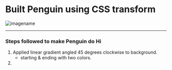 # **Built Penguin using CSS transform**

![imagename](imagelink)

---

### **Steps followed to make Penguin do Hi**

1. Applied linear gradient angled 45 degrees clockwise to background.
   - starting & ending with two colors.
2.
